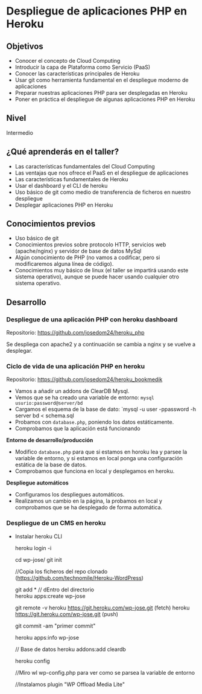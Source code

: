 # Despliegue de aplicaciones PHP en Heroku

## Objetivos

* Conocer el concepto de Cloud Computing
* Introducir la capa de Plataforma como Servicio (PaaS)
* Conocer las características principales de Heroku
* Usar git como herramienta fundamental en el despliegue moderno de aplicaciones
* Preparar nuestras aplicaciones PHP para ser desplegadas en Heroku
* Poner en práctica el despliegue de algunas aplicaciones PHP en Heroku

## Nivel

Intermedio

## ¿Qué aprenderás en el taller?

* Las características fundamentales del Cloud Computing
* Las ventajas que nos ofrece el PaaS en el despliegue de aplicaciones
* Las características fundamentales de Heroku
* Usar el dashboard y el CLI de heroku
* Uso básico de git como medio de transferencia de ficheros en nuestro despliegue
* Desplegar aplicaciones PHP en Heroku

## Conocimientos previos

* Uso básico de git
* Conocimientos previos sobre protocolo HTTP, servicios web (apache/nginx) y servidor de base de datos MySql
* Algún conocimiento de PHP (no vamos a codificar, pero si modificaremos alguna línea de código).
* Conocimientos muy básico de linux (el taller se impartirá usando este sistema operativo), aunque se puede hacer usando cualquier otro sistema operativo.

## Desarrollo

### Despliegue de una aplicación PHP con heroku dashboard

Repositorio: https://github.com/josedom24/heroku_php

Se despliega con apache2 y a continuación se cambia a nginx y se vuelve a desplegar.

### Ciclo de vida de una aplicación PHP en heroku

Repositorio: https://github.com/josedom24/heroku_bookmedik

* Vamos a añadir un addons de ClearDB Mysql.
* Vemos que se ha creado una variable de entorno: `mysql usurio:password@server/bd`
* Cargamos el esquema de la base de dato: `mysql -u user -ppassword -h server bd < schema.sql
* Probamos con `database.php`, poniendo los datos estáticamente.
* Comprobamos que la aplicación está funcionando

**Entorno de desarrollo/producción**

* Modifico `database.php` para que si estamos en horoku lea y parsee la variable de entorno, y si estamos en local ponga una configuración estática de la base de datos.
* Comprobamos que funciona en local y desplegamos en heroku.

**Despliegue automáticos**

* Configuramos los despliegues automáticos.
* Realizamos un cambio en la página, la probamos en local y comprobamos que se ha desplegado de forma automática.

### Despliegue de un CMS en heroku

* Instalar heroku CLI

    heroku login -i
    

    cd wp-jose/
    git init

    //Copia los ficheros del repo clonado (https://github.com/technomile/Heroku-WordPress)

    git add *
    // dEntro del directorio    
    heroku apps:create wp-jose
    
     git remote -v
    heroku	https://git.heroku.com/wp-jose.git (fetch)
    heroku	https://git.heroku.com/wp-jose.git (push)

    git commit -am "primer commit"

    heroku apps:info wp-jose

    // Base de datos
    heroku addons:add cleardb

    heroku config

    //Miro wl wp-config.php para ver como se parsea la variable de entorno

    //Instalamos plugin "WP Offload Media Lite"

